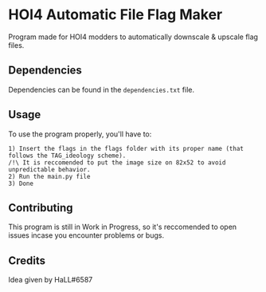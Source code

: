# HOI4 Automatic File Flag Maker 
Program made for HOI4 modders to automatically downscale & upscale flag files.

## Dependencies
Dependencies can be found in the `dependencies.txt` file.

## Usage
To use the program properly, you'll have to:

	1) Insert the flags in the flags folder with its proper name (that follows the TAG_ideology scheme).
	/!\ It is reccomended to put the image size on 82x52 to avoid unpredictable behavior.	
	2) Run the main.py file
	3) Done

## Contributing
This program is still in Work in Progress, so it's reccomended to open issues incase you encounter problems or bugs.

## Credits
Idea given by HaLL#6587
